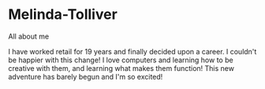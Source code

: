 # Melinda-Tolliver
All about me

I have worked retail for 19 years and finally decided upon a career. I couldn't be happier with this change! I love computers and learning how to be creative with them, and learning what makes them function!
This new adventure has barely begun and I'm so excited!
